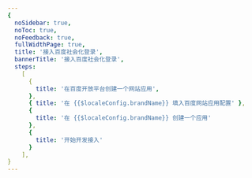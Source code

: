 ```yaml
---
{
  noSidebar: true,
  noToc: true,
  noFeedback: true,
  fullWidthPage: true,
  title: '接入百度社会化登录',
  bannerTitle: '接入百度社会化登录',
  steps:
    [
      {
        title: '在百度开放平台创建一个网站应用',
      },
      { title: '在 {{$localeConfig.brandName}} 填入百度网站应用配置' },
      {
        title: '在 {{$localeConfig.brandName}} 创建一个应用'
      },
      {
        title: '开始开发接入'
      }
    ],
}
---
```


<IntegrationDetail backLink="/guides/connections/social"/>
